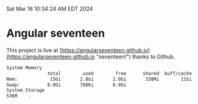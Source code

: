 Sat Mar 16 10:34:24 AM EDT 2024

# Angular seventeen


This project is live at [https://angularseventeen.github.io](https://angularseventeen.github.io "seventeen!") thanks to Github.

```bash
System Memory
               total        used        free      shared  buff/cache   available
Mem:            15Gi       2.8Gi       2.0Gi       338Mi        11Gi        12Gi
Swap:          8.0Gi       768Ki       8.0Gi
System Storage
536M	.
```
```bash

